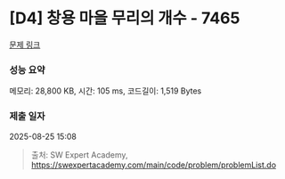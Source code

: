 # [D4] 창용 마을 무리의 개수 - 7465 

[문제 링크](https://swexpertacademy.com/main/code/problem/problemDetail.do?contestProbId=AWngfZVa9XwDFAQU) 

### 성능 요약

메모리: 28,800 KB, 시간: 105 ms, 코드길이: 1,519 Bytes

### 제출 일자

2025-08-25 15:08



> 출처: SW Expert Academy, https://swexpertacademy.com/main/code/problem/problemList.do
